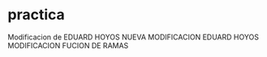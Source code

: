 # practica
Modificacion de EDUARD HOYOS
NUEVA MODIFICACION EDUARD HOYOS
MODIFICACION FUCION DE RAMAS
